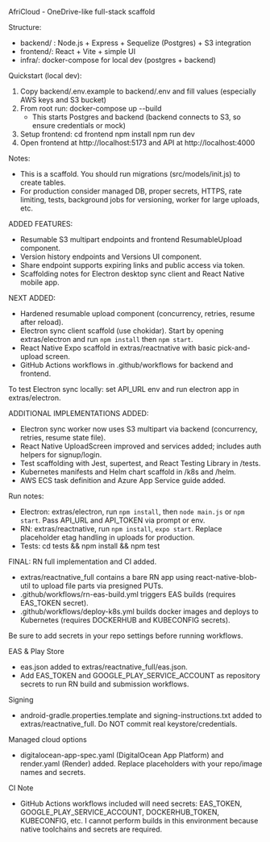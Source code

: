 AfriCloud - OneDrive-like full-stack scaffold

Structure:
- backend/ : Node.js + Express + Sequelize (Postgres) + S3 integration
- frontend/: React + Vite + simple UI
- infra/: docker-compose for local dev (postgres + backend)

Quickstart (local dev):
1. Copy backend/.env.example to backend/.env and fill values (especially AWS keys and S3 bucket)
2. From root run: docker-compose up --build
   - This starts Postgres and backend (backend connects to S3, so ensure credentials or mock)
3. Setup frontend:
   cd frontend
   npm install
   npm run dev
4. Open frontend at http://localhost:5173 and API at http://localhost:4000

Notes:
- This is a scaffold. You should run migrations (src/models/init.js) to create tables.
- For production consider managed DB, proper secrets, HTTPS, rate limiting, tests, background jobs for versioning, worker for large uploads, etc.


ADDED FEATURES:
- Resumable S3 multipart endpoints and frontend ResumableUpload component.
- Version history endpoints and Versions UI component.
- Share endpoint supports expiring links and public access via token.
- Scaffolding notes for Electron desktop sync client and React Native mobile app.


NEXT ADDED:
- Hardened resumable upload component (concurrency, retries, resume after reload).
- Electron sync client scaffold (use chokidar). Start by opening extras/electron and run `npm install` then `npm start`.
- React Native Expo scaffold in extras/reactnative with basic pick-and-upload screen.
- GitHub Actions workflows in .github/workflows for backend and frontend.

To test Electron sync locally: set API_URL env and run electron app in extras/electron.



ADDITIONAL IMPLEMENTATIONS ADDED:
- Electron sync worker now uses S3 multipart via backend (concurrency, retries, resume state file).
- React Native UploadScreen improved and services added; includes auth helpers for signup/login.
- Test scaffolding with Jest, supertest, and React Testing Library in /tests.
- Kubernetes manifests and Helm chart scaffold in /k8s and /helm.
- AWS ECS task definition and Azure App Service guide added.

Run notes:
- Electron: extras/electron, run `npm install`, then `node main.js` or `npm start`. Pass API_URL and API_TOKEN via prompt or env.
- RN: extras/reactnative, run `npm install`, `expo start`. Replace placeholder etag handling in uploads for production.
- Tests: cd tests && npm install && npm test



FINAL: RN full implementation and CI added.
- extras/reactnative_full contains a bare RN app using react-native-blob-util to upload file parts via presigned PUTs.
- .github/workflows/rn-eas-build.yml triggers EAS builds (requires EAS_TOKEN secret).
- .github/workflows/deploy-k8s.yml builds docker images and deploys to Kubernetes (requires DOCKERHUB and KUBECONFIG secrets).

Be sure to add secrets in your repo settings before running workflows.


EAS & Play Store
- eas.json added to extras/reactnative_full/eas.json.
- Add EAS_TOKEN and GOOGLE_PLAY_SERVICE_ACCOUNT as repository secrets to run RN build and submission workflows.

Signing
- android-gradle.properties.template and signing-instructions.txt added to extras/reactnative_full. Do NOT commit real keystore/credentials.

Managed cloud options
- digitalocean-app-spec.yaml (DigitalOcean App Platform) and render.yaml (Render) added. Replace placeholders with your repo/image names and secrets.

CI Note
- GitHub Actions workflows included will need secrets: EAS_TOKEN, GOOGLE_PLAY_SERVICE_ACCOUNT, DOCKERHUB_TOKEN, KUBECONFIG, etc. I cannot perform builds in this environment because native toolchains and secrets are required.
